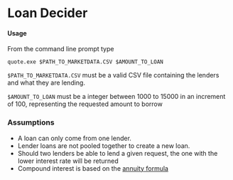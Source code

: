 # Loan Decider

#### Usage

From the command line prompt type

`quote.exe $PATH_TO_MARKETDATA.CSV $AMOUNT_TO_LOAN`

`$PATH_TO_MARKETDATA.CSV` must be a valid CSV file containing the lenders and what they are lending.

`$AMOUNT_TO_LOAN` must be a integer between 1000 to 15000 in an increment of 100, representing the requested amount to borrow


### Assumptions

* A loan can only come from one lender.
* Lender loans are not pooled together to create a new loan.
* Should two lenders be able to lend a given request, the one with the lower interest rate will be returned
* Compound interest is based on the [annuity formula](https://en.wikipedia.org/wiki/Amortization_calculator#The_formula)
